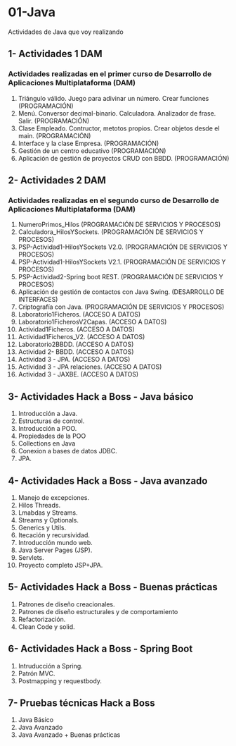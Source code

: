 # 01-Java
Actividades de Java que voy realizando

## 1- Actividades 1 DAM
### Actividades realizadas en el primer curso de Desarrollo de Aplicaciones Multiplataforma (DAM)

1. Triángulo válido. Juego para adivinar un número. Crear funciones (PROGRAMACIÓN)
2. Menú. Conversor decimal-binario. Calculadora. Analizador de frase. Salir. (PROGRAMACIÓN)
3. Clase Empleado. Contructor, metotos propios. Crear objetos desde el main. (PROGRAMACIÓN)
4. Interface y la clase Empresa. (PROGRAMACIÓN)
5. Gestión de un centro educativo (PROGRAMACIÓN)
6. Aplicación de gestión de proyectos CRUD con BBDD. (PROGRAMACIÓN)

## 2- Actividades 2 DAM
### Actividades realizadas en el segundo curso de Desarrollo de Aplicaciones Multiplataforma (DAM)

1. NumeroPrimos_Hilos (PROGRAMACIÓN DE SERVICIOS Y PROCESOS)
2. Calculadora_HilosYSockets. (PROGRAMACIÓN DE SERVICIOS Y PROCESOS)
3. PSP-Actividad1-HilosYSockets V2.0. (PROGRAMACIÓN DE SERVICIOS Y PROCESOS)
4. PSP-Actividad1-HilosYSockets V2.1. (PROGRAMACIÓN DE SERVICIOS Y PROCESOS)
5. PSP-Actividad2-Spring boot REST. (PROGRAMACIÓN DE SERVICIOS Y PROCESOS)
6. Aplicación de gestión de contactos con Java Swing. (DESARROLLO DE INTERFACES)
7. Criptografía con Java. (PROGRAMACIÓN DE SERVICIOS Y PROCESOS)
8. Laboratorio1Ficheros. (ACCESO A DATOS)
9. Laboratorio1FicherosV2Capas. (ACCESO A DATOS)
10. Actividad1Ficheros. (ACCESO A DATOS)
11. Actividad1Ficheros_V2. (ACCESO A DATOS)
12. Laboratorio2BBDD. (ACCESO A DATOS)
13. Actividad 2- BBDD. (ACCESO A DATOS)
14. Actividad 3 - JPA. (ACCESO A DATOS)
15. Actividad 3 - JPA relaciones. (ACCESO A DATOS)
16. Actividad 3 - JAXBE. (ACCESO A DATOS)

## 3- Actividades Hack a Boss - Java básico

1. Introducción a Java.
2. Estructuras de control.
3. Introducción a POO.
4. Propiedades de la POO
5. Collections en Java
6. Conexion a bases de datos JDBC.
7. JPA.

## 4- Actividades Hack a Boss - Java avanzado

1. Manejo de excepciones.
2. Hilos Threads.
3. Lmabdas y Streams.
4. Streams y Optionals.
5. Generics y Utils.
6. Itecación y recursividad.
7. Introducción mundo web.
8. Java Server Pages (JSP).
9. Servlets.
10. Proyecto completo JSP+JPA.

## 5- Actividades Hack a Boss - Buenas prácticas

1. Patrones de diseño creacionales.
2. Patrones de diseño estructurales y de comportamiento
3. Refactorización.
4. Clean Code y solid.

## 6- Actividades Hack a Boss - Spring Boot

1. Intruducción a Spring.
2. Patrón MVC.
3. Postmapping y requestbody.

## 7- Pruebas técnicas Hack a Boss 

1. Java Básico
2. Java Avanzado
3. Java Avanzado + Buenas prácticas


